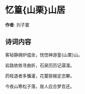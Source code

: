 # 忆篁{山栗}山居

**作者**: 刘子寰

## 诗词内容

客毡静拥炉煴坐，恍惚神游篁{山栗}山。

岩路依依寻曲折，石泉历历记潺湲。

药畦道者多慵灌，花蔓猕猴定恣攀。

今夜山寒松子落，居人应合梦吾还。

